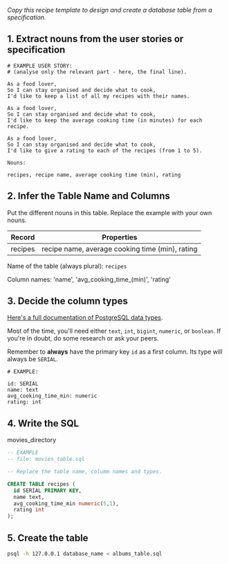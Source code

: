_Copy this recipe template to design and create a database table from a specification._

## 1. Extract nouns from the user stories or specification

```
# EXAMPLE USER STORY:
# (analyse only the relevant part - here, the final line).

As a food lover,
So I can stay organised and decide what to cook,
I'd like to keep a list of all my recipes with their names.

As a food lover,
So I can stay organised and decide what to cook,
I'd like to keep the average cooking time (in minutes) for each recipe.

As a food lover,
So I can stay organised and decide what to cook,
I'd like to give a rating to each of the recipes (from 1 to 5).

```

```
Nouns:

recipes, recipe name, average cooking time (min), rating  
```

## 2. Infer the Table Name and Columns

Put the different nouns in this table. Replace the example with your own nouns.

| Record                | Properties                                       |
| --------------------- | -------------------------------------------------|
| recipes               | recipe name, average cooking time (min), rating  |

Name of the table (always plural): `recipes`

Column names: 'name', 'avg_cooking_time_(min)', 'rating'

## 3. Decide the column types

[Here's a full documentation of PostgreSQL data types](https://www.postgresql.org/docs/current/datatype.html).

Most of the time, you'll need either `text`, `int`, `bigint`, `numeric`, or `boolean`. If you're in doubt, do some research or ask your peers.

Remember to **always** have the primary key `id` as a first column. Its type will always be `SERIAL`.

```
# EXAMPLE:

id: SERIAL
name: text
avg_cooking_time_min: numeric
rating: int
```

## 4. Write the SQL
movies_directory
```sql
-- EXAMPLE
-- file: movies_table.sql

-- Replace the table name, columm names and types.

CREATE TABLE recipes (
  id SERIAL PRIMARY KEY,
  name text,
  avg_cooking_time_min numeric(5,1),
  rating int
);
```

## 5. Create the table

```bash
psql -h 127.0.0.1 database_name < albums_table.sql
```